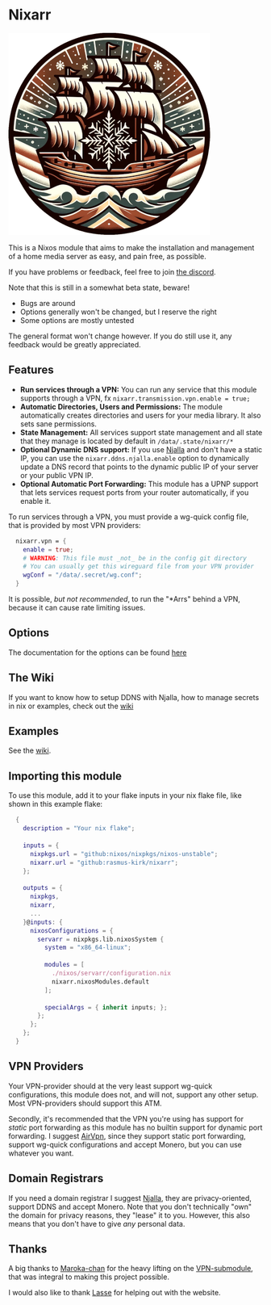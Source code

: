 # Nixarr

![Logo](./docs/img/logo-2.png)

This is a Nixos module that aims to make the installation and management of
a home media server as easy, and pain free, as possible.

If you have problems or feedback, feel free to join [the
discord](https://discord.gg/n9ga99KwWC).

Note that this is still in a somewhat beta state, beware!

- Bugs are around
- Options generally won't be changed, but I reserve the right
- Some options are mostly untested

The general format won't change however. If you do still use it, any feedback
would be greatly appreciated.

## Features

- **Run services through a VPN:** You can run any service that this module
  supports through a VPN, fx `nixarr.transmission.vpn.enable = true;`
- **Automatic Directories, Users and Permissions:** The module automatically
  creates directories and users for your media library. It also sets sane
  permissions.
- **State Management:** All services support state management and all state
  that they manage is located by default in `/data/.state/nixarr/*`
- **Optional Dynamic DNS support:** If you use [Njalla](https://njal.la/)
  and don't have a static IP, you can use the `nixarr.ddns.njalla.enable`
  option to dynamically update a DNS record that points to the dynamic public
  IP of your server or your public VPN IP.
- **Optional Automatic Port Forwarding:** This module has a UPNP support that
  lets services request ports from your router automatically, if you enable it.

To run services through a VPN, you must provide a wg-quick config file,
that is provided by most VPN providers:

```nix {.numberLines}
  nixarr.vpn = {
    enable = true;
    # WARNING: This file must _not_ be in the config git directory
    # You can usually get this wireguard file from your VPN provider
    wgConf = "/data/.secret/wg.conf";
  }
```

It is possible, _but not recommended_, to run the "*Arrs" behind a VPN,
because it can cause rate limiting issues.

## Options

The documentation for the options can be found
[here](https://nixarr.rasmuskirk.com/options.html)

## The Wiki

If you want to know how to setup DDNS with Njalla, how to manage secrets in
nix or examples, check out the [wiki](https://nixarr.rasmuskirk.com/wiki/)

## Examples

See the [wiki](https://nixarr.rasmuskirk.com/wiki).

## Importing this module

To use this module, add it to your flake inputs in your nix flake file,
like shown in this example flake:

```nix {.numberLines}
  {
    description = "Your nix flake";

    inputs = {
      nixpkgs.url = "github:nixos/nixpkgs/nixos-unstable";
      nixarr.url = "github:rasmus-kirk/nixarr";
    };

    outputs = { 
      nixpkgs,
      nixarr,
      ...
    }@inputs: {
      nixosConfigurations = {
        servarr = nixpkgs.lib.nixosSystem {
          system = "x86_64-linux";

          modules = [
            ./nixos/servarr/configuration.nix
            nixarr.nixosModules.default
          ];

          specialArgs = { inherit inputs; };
        };
      };
    };
  }
```

## VPN Providers

Your VPN-provider should at the very least support wg-quick configurations,
this module does not, and will not, support any other setup. Most VPN-providers
should support this ATM.

Secondly, it's recommended that the VPN you're using has support for _static_
port forwarding as this module has no builtin support for dynamic port
forwarding. I suggest [AirVpn](https://airvpn.org/), since they support
static port forwarding, support wg-quick configurations and accept Monero,
but you can use whatever you want.

## Domain Registrars

If you need a domain registrar I suggest [Njalla](https://njal.la/),
they are privacy-oriented, support DDNS and accept Monero. Note that you
don't technically "own" the domain for privacy reasons, they "lease" it to
you. However, this also means that you don't have to give _any_ personal data.

## Thanks

A big thanks to [Maroka-chan](https://github.com/Maroka-chan) for the heavy
lifting on the [VPN-submodule](https://github.com/Maroka-chan/VPN-Confinement),
that was integral to making this project possible.

I would also like to thank [Lasse](https://github.com/lassebomh) for helping
out with the website.
